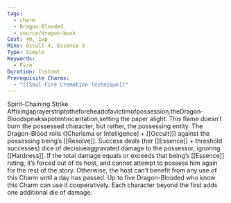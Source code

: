 ```yaml
---
tags:
  - charm
  - Dragon-Blooded
  - source/dragon-book
Cost: 4m, 1wp
Mins: Occult 4, Essence 3
Type: Simple
Keywords:
  - Fire
Duration: Instant
Prerequisite Charms:
  - "[[Soul-Fire Cremation Technique]]"
---
```

Spirit-Chaining Strike Affixingaprayerstriptotheforeheadofavictimofpossession,theDragon-Bloodspeaksapotentincantation,setting the paper alight. This flame doesn’t burn the possessed character, but rather, the possessing entity. The Dragon-Blood rolls ([Charisma or Intelligence] + [[Occult]]) against the possessing being’s [[Resolve]]. Success deals (her [[Essence]] + threshold successes) dice of decisiveaggravated damage to the possessor, ignoring [[Hardness]]. If the total damage equals or exceeds that being’s [[Essence]] rating, it’s forced out of its host, and cannot attempt to possess him again for the rest of the story. Otherwise, the host can’t benefit from any use of this Charm until a day has passed. Up to five Dragon-Blooded who know this Charm can use it cooperatively. Each character beyond the first adds one additional die of damage.